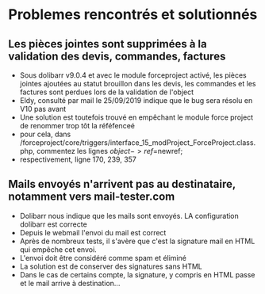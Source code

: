  # Problemes rencontrés et solutionnés

## Les pièces jointes sont supprimées à la validation des devis, commandes, factures
* Sous dolibarr v9.0.4 et avec le module forceproject activé, les pièces jointes ajoutées au statut brouillon dans les devis, les commandes et les factures sont perdues lors de la validation de l'object
* Eldy, consulté par mail le 25/09/2019 indique que le bug sera résolu en V10 pas avant
* Une solution est toutefois trouvé en empêchant le module force project de renommer trop tôt la réféfenceé
* pour cela, dans /forceproject/core/triggers/interface_15_modProject_ForceProject.class.php, commentez les lignes $object->ref=$newref;
* respectivement, ligne 170, 239, 357

## Mails envoyés n'arrivent pas au destinataire, notamment vers mail-tester.com
* Dolibarr nous indique que les mails sont envoyés. LA configuration dolibarr est correcte
* Depuis le webmail l'envoi du mail est correct
* Après de nombreux tests, il s'avère que c'est la signature mail en HTML qui empêche cet envoi.
* L'envoi doit être considéré comme spam et éliminé
* La solution est de conserver des signatures sans HTML
* Dans le cas de certains compte, la signature, y compris en HTML passe et le mail arrive à destination...
